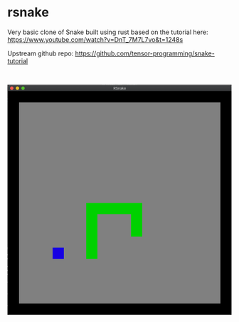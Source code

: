 # rsnake
Very basic clone of Snake built using rust based on the tutorial here: https://www.youtube.com/watch?v=DnT_7M7L7vo&t=1248s

Upstream github repo: https://github.com/tensor-programming/snake-tutorial

</br>

![Snake](rsnake_screenshot.png)
